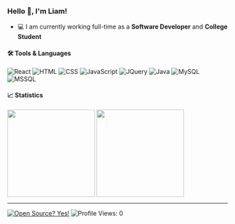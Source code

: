 ### Hello 👋, I'm Liam!

- 💻 I am currently working full-time as a <b> Software Developer</b> and <b>College Student</b> 

#### 🛠️ Tools & Languages

![React](https://img.shields.io/badge/React-20232A.svg?&style=for-the-badge&logo=react&logoColor=white)
![HTML](https://img.shields.io/badge/html5%20-%23E34F26.svg?&style=for-the-badge&logo=html5&logoColor=white)
![CSS](https://img.shields.io/badge/css3%20-%231572B6.svg?&style=for-the-badge&logo=css3&logoColor=white)
![JavaScript](https://img.shields.io/badge/javascript%20-%23323330.svg?&style=for-the-badge&logo=javascript&logoColor=%23F7DF1E)
![JQuery](https://img.shields.io/badge/jQuery-0769AD?style=for-the-badge&logo=jquery&logoColor=white)
![Java](https://img.shields.io/badge/java-%23ED8B00.svg?&style=for-the-badge&logo=java&logoColor=white)
![MySQL](https://img.shields.io/badge/MYSQL-4479A1.svg?&style=for-the-badge&logo=mysql&logoColor=white)
![MSSQL](https://img.shields.io/badge/MSSQL-CC2927.svg?&style=for-the-badge&logo=microsoftsqlserver&logoColor=white)

#### 📈 Statistics

<p>
  <img height=200 align="center" src ="https://github-readme-stats.vercel.app/api?username=EastonLiam&show_icons=true&include_all_commits=true&count_private=true&theme=transparent">
  <img height=200 align="center" src ="https://github-readme-stats.vercel.app/api/top-langs/?username=EastonLiam&layout=compact&langs_count=8&theme=transparent">
</p>

---
[![Open Source? Yes!](https://badgen.net/badge/Open%20Source%20%3F/Yes%21/blue?icon=github)](#)
![Profile Views: 0](https://komarev.com/ghpvc/?username=EastonLiam)

